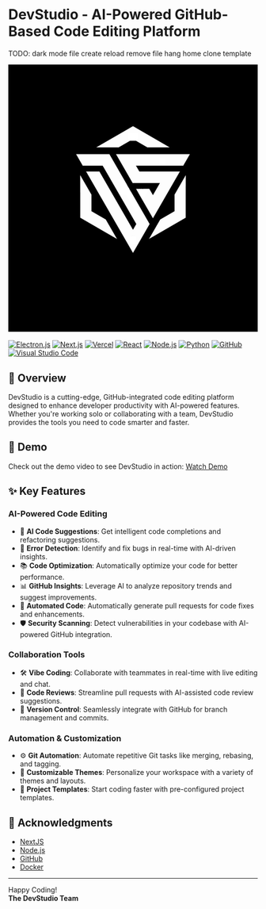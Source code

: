 # DevStudio - AI-Powered GitHub-Based Code Editing Platform
TODO:
dark mode
file create reload remove
file hang
home clone template

![DevStudio Logo](LOGO/DevStudioLogo.png)

[![Electron.js](https://img.shields.io/badge/Electron.js-47848F?style=flat&logo=electron&logoColor=white)](https://www.electronjs.org/)
[![Next.js](https://img.shields.io/badge/Next.js-000000?style=flat&logo=next.js&logoColor=white)](https://nextjs.org/)
[![Vercel](https://img.shields.io/badge/Vercel-000000?style=flat&logo=vercel&logoColor=white)](https://vercel.com/)
[![React](https://img.shields.io/badge/React-20232A?style=flat&logo=react&logoColor=61DAFB)](https://reactjs.org/)
[![Node.js](https://img.shields.io/badge/Node.js-43853D?style=flat&logo=node.js&logoColor=white)](https://nodejs.org/)
[![Python](https://img.shields.io/badge/Python-3776AB?style=flat&logo=python&logoColor=white)](https://www.python.org/)
[![GitHub](https://img.shields.io/badge/GitHub-181717?style=flat&logo=github&logoColor=white)](https://github.com/)
[![Visual Studio Code](https://img.shields.io/badge/VSCode-0078D4?style=flat&logo=visual-studio-code&logoColor=white)](https://code.visualstudio.com/)

## 📝 Overview

DevStudio is a cutting-edge, GitHub-integrated code editing platform designed to enhance developer productivity with AI-powered features. Whether you're working solo or collaborating with a team, DevStudio provides the tools you need to code smarter and faster.

## 🎥 Demo

Check out the demo video to see DevStudio in action: [Watch Demo](https://res.cloudinary.com/dtykfxrql/video/upload/v1744085710/demo_q1fsxu.mp4)

## ✨ Key Features
### AI-Powered Code Editing
- 🤖 **AI Code Suggestions**: Get intelligent code completions and refactoring suggestions.
- 🧠 **Error Detection**: Identify and fix bugs in real-time with AI-driven insights.
- 📚 **Code Optimization**: Automatically optimize your code for better performance.
- 📊 **GitHub Insights**: Leverage AI to analyze repository trends and suggest improvements.
- 🔄 **Automated Code**: Automatically generate pull requests for code fixes and enhancements.
- 🛡️ **Security Scanning**: Detect vulnerabilities in your codebase with AI-powered GitHub integration.

### Collaboration Tools
- 🛠️ **Vibe Coding**: Collaborate with teammates in real-time with live editing and chat.
- 💬 **Code Reviews**: Streamline pull requests with AI-assisted code review suggestions.
- 🔄 **Version Control**: Seamlessly integrate with GitHub for branch management and commits.

### Automation & Customization
- ⚙️ **Git Automation**: Automate repetitive Git tasks like merging, rebasing, and tagging.
- 🎨 **Customizable Themes**: Personalize your workspace with a variety of themes and layouts.
- 📂 **Project Templates**: Start coding faster with pre-configured project templates.



## 🙏 Acknowledgments

- [NextJS](https://nextjs.org/)
- [Node.js](https://nodejs.org/)
- [GitHub](https://github.com/)
- [Docker](https://www.docker.com/)

---

Happy Coding!  
**The DevStudio Team**


